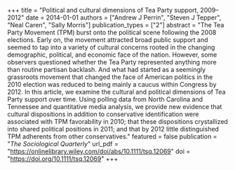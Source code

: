 +++
title = "Political and cultural dimensions of Tea Party support, 2009–2012"
date = 2014-01-01
authors = ["Andrew J Perrin", "Steven J Tepper", "Neal Caren", "Sally Morris"]
publication_types = ["2"]
abstract = "The Tea Party Movement (TPM) burst onto the political scene following the 2008 elections. Early on, the movement attracted broad public support and seemed to tap into a variety of cultural concerns rooted in the changing demographic, political, and economic face of the nation. However, some observers questioned whether the Tea Party represented anything more than routine partisan backlash. And what had started as a seemingly grassroots movement that changed the face of American politics in the 2010 election was reduced to being mainly a caucus within Congress by 2012. In this article, we examine the cultural and political dimensions of Tea Party support over time. Using polling data from North Carolina and Tennessee and quantitative media analysis, we provide new evidence that cultural dispositions in addition to conservative identification were associated with TPM favorability in 2010; that these dispositions crystallized into shared political positions in 2011; and that by 2012 little distinguished TPM adherents from other conservatives."
featured = false
publication = "*The Sociological Quarterly*"
url_pdf = "https://onlinelibrary.wiley.com/doi/abs/10.1111/tsq.12069"
doi = "https://doi.org/10.1111/tsq.12069"
+++

